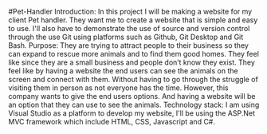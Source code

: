 #Pet-Handler
Introduction: In this project I will be making a website for my client Pet handler. They want me to create a website that is simple and easy to use. I'll also have to demonstrate the use of source and version control through the use Git using platforms such as Github, Git Desktop and Git Bash.
Purpose: They are trying to attract people to their business so they can expand to rescue more animals and to find them good homes. They feel like since they are a small business and people don’t know they exist. They feel like by having a website the end users can see the animals on the screen and connect with them. Without having to go through the struggle of visiting them in person as not everyone has the time. However, this company wants to give the end users options. And having a website will be an option that they can use to see the animals.
Technology stack: I am using Visual Studio as a platform to develop my website, I'll be using the ASP.Net MVC framework which include HTML, CSS, Javascript and C#.
 
